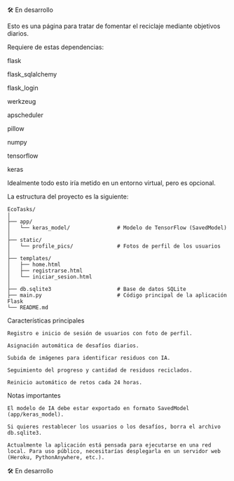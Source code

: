 🛠 En desarrollo

Esto es una página para tratar de fomentar el reciclaje mediante objetivos diarios.

Requiere de estas dependencias:

flask  
    
flask_sqlalchemy  
    
flask_login
    
werkzeug  
    
apscheduler  
    
pillow  
    
numpy  
    
tensorflow 

keras  


Idealmente todo esto iría metido en un entorno virtual, pero es opcional.

La estructura del proyecto es la siguiente:

    EcoTasks/
    │
    ├── app/
    │   └── keras_model/               # Modelo de TensorFlow (SavedModel)
    │
    ├── static/
    │   └── profile_pics/              # Fotos de perfil de los usuarios
    │
    ├── templates/
    │   ├── home.html
    │   ├── registrarse.html
    │   └── iniciar_sesion.html
    │
    ├── db.sqlite3                     # Base de datos SQLite 
    ├── main.py                        # Código principal de la aplicación Flask
    └── README.md


Características principales

    Registro e inicio de sesión de usuarios con foto de perfil.

    Asignación automática de desafíos diarios.

    Subida de imágenes para identificar residuos con IA.

    Seguimiento del progreso y cantidad de residuos reciclados.

    Reinicio automático de retos cada 24 horas.

Notas importantes

    El modelo de IA debe estar exportado en formato SavedModel (app/keras_model).

    Si quieres restablecer los usuarios o los desafíos, borra el archivo db.sqlite3.

    Actualmente la aplicación está pensada para ejecutarse en una red local. Para uso público, necesitarías desplegarla en un servidor web (Heroku, PythonAnywhere, etc.).

🛠 En desarrollo
